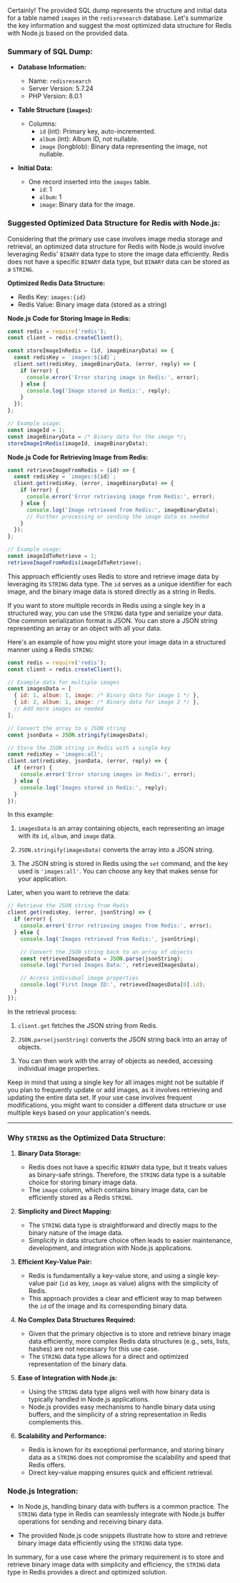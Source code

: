Certainly! The provided SQL dump represents the structure and initial data for a table named `images` in the `redisresearch` database. Let's summarize the key information and suggest the most optimized data structure for Redis with Node.js based on the provided data.

### Summary of SQL Dump:

- **Database Information:**
  - Name: `redisresearch`
  - Server Version: 5.7.24
  - PHP Version: 8.0.1

- **Table Structure (`images`):**
  - Columns:
    - `id` (int): Primary key, auto-incremented.
    - `album` (int): Album ID, not nullable.
    - `image` (longblob): Binary data representing the image, not nullable.

- **Initial Data:**
  - One record inserted into the `images` table.
    - `id`: 1
    - `album`: 1
    - `image`: Binary data for the image.

### Suggested Optimized Data Structure for Redis with Node.js:

Considering that the primary use case involves image media storage and retrieval, an optimized data structure for Redis with Node.js would involve leveraging Redis' `BINARY` data type to store the image data efficiently. Redis does not have a specific `BINARY` data type, but `BINARY` data can be stored as a `STRING`.

**Optimized Redis Data Structure:**
- Redis Key: `images:{id}`
- Redis Value: Binary image data (stored as a string)

**Node.js Code for Storing Image in Redis:**
```javascript
const redis = require('redis');
const client = redis.createClient();

const storeImageInRedis = (id, imageBinaryData) => {
  const redisKey = `images:${id}`;
  client.set(redisKey, imageBinaryData, (error, reply) => {
    if (error) {
      console.error('Error storing image in Redis:', error);
    } else {
      console.log('Image stored in Redis:', reply);
    }
  });
};

// Example usage:
const imageId = 1;
const imageBinaryData = /* Binary data for the image */;
storeImageInRedis(imageId, imageBinaryData);
```

**Node.js Code for Retrieving Image from Redis:**
```javascript
const retrieveImageFromRedis = (id) => {
  const redisKey = `images:${id}`;
  client.get(redisKey, (error, imageBinaryData) => {
    if (error) {
      console.error('Error retrieving image from Redis:', error);
    } else {
      console.log('Image retrieved from Redis:', imageBinaryData);
      // Further processing or sending the image data as needed
    }
  });
};

// Example usage:
const imageIdToRetrieve = 1;
retrieveImageFromRedis(imageIdToRetrieve);
```

This approach efficiently uses Redis to store and retrieve image data by leveraging its `STRING` data type. The `id` serves as a unique identifier for each image, and the binary image data is stored directly as a string in Redis.

If you want to store multiple records in Redis using a single key in a structured way, you can use the `STRING` data type and serialize your data. One common serialization format is JSON. You can store a JSON string representing an array or an object with all your data.

Here's an example of how you might store your image data in a structured manner using a Redis `STRING`:

```javascript
const redis = require('redis');
const client = redis.createClient();

// Example data for multiple images
const imagesData = [
  { id: 1, album: 1, image: /* Binary data for image 1 */ },
  { id: 2, album: 1, image: /* Binary data for image 2 */ },
  // Add more images as needed
];

// Convert the array to a JSON string
const jsonData = JSON.stringify(imagesData);

// Store the JSON string in Redis with a single key
const redisKey = 'images:all';
client.set(redisKey, jsonData, (error, reply) => {
  if (error) {
    console.error('Error storing images in Redis:', error);
  } else {
    console.log('Images stored in Redis:', reply);
  }
});
```

In this example:

1. `imagesData` is an array containing objects, each representing an image with its `id`, `album`, and `image` data.

2. `JSON.stringify(imagesData)` converts the array into a JSON string.

3. The JSON string is stored in Redis using the `set` command, and the key used is `'images:all'`. You can choose any key that makes sense for your application.

Later, when you want to retrieve the data:

```javascript
// Retrieve the JSON string from Redis
client.get(redisKey, (error, jsonString) => {
  if (error) {
    console.error('Error retrieving images from Redis:', error);
  } else {
    console.log('Images retrieved from Redis:', jsonString);

    // Convert the JSON string back to an array of objects
    const retrievedImagesData = JSON.parse(jsonString);
    console.log('Parsed Images Data:', retrievedImagesData);

    // Access individual image properties
    console.log('First Image ID:', retrievedImagesData[0].id);
  }
});
```

In the retrieval process:

1. `client.get` fetches the JSON string from Redis.

2. `JSON.parse(jsonString)` converts the JSON string back into an array of objects.

3. You can then work with the array of objects as needed, accessing individual image properties.

Keep in mind that using a single key for all images might not be suitable if you plan to frequently update or add images, as it involves retrieving and updating the entire data set. If your use case involves frequent modifications, you might want to consider a different data structure or use multiple keys based on your application's needs.

----

### Why `STRING` as the Optimized Data Structure:

1. **Binary Data Storage:**
   - Redis does not have a specific `BINARY` data type, but it treats values as binary-safe strings. Therefore, the `STRING` data type is a suitable choice for storing binary image data.
   - The `image` column, which contains binary image data, can be efficiently stored as a Redis `STRING`.

2. **Simplicity and Direct Mapping:**
   - The `STRING` data type is straightforward and directly maps to the binary nature of the image data.
   - Simplicity in data structure choice often leads to easier maintenance, development, and integration with Node.js applications.

3. **Efficient Key-Value Pair:**
   - Redis is fundamentally a key-value store, and using a single key-value pair (`id` as key, `image` as value) aligns with the simplicity of Redis.
   - This approach provides a clear and efficient way to map between the `id` of the image and its corresponding binary data.

4. **No Complex Data Structures Required:**
   - Given that the primary objective is to store and retrieve binary image data efficiently, more complex Redis data structures (e.g., sets, lists, hashes) are not necessary for this use case.
   - The `STRING` data type allows for a direct and optimized representation of the binary data.

5. **Ease of Integration with Node.js:**
   - Using the `STRING` data type aligns well with how binary data is typically handled in Node.js applications.
   - Node.js provides easy mechanisms to handle binary data using buffers, and the simplicity of a string representation in Redis complements this.

6. **Scalability and Performance:**
   - Redis is known for its exceptional performance, and storing binary data as a `STRING` does not compromise the scalability and speed that Redis offers.
   - Direct key-value mapping ensures quick and efficient retrieval.

### Node.js Integration:

- In Node.js, handling binary data with buffers is a common practice. The `STRING` data type in Redis can seamlessly integrate with Node.js buffer operations for sending and receiving binary data.

- The provided Node.js code snippets illustrate how to store and retrieve binary image data efficiently using the `STRING` data type.

In summary, for a use case where the primary requirement is to store and retrieve binary image data with simplicity and efficiency, the `STRING` data type in Redis provides a direct and optimized solution.